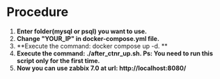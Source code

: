 # Procedure

1) **Enter folder(mysql or psql) you want to use.**<br/>
2) **Change "YOUR_IP" in docker-compose.yml file.**<br/>
3) **Execute the command: docker compose up -d. **<br/>
4) **Execute the command: ./after_ctnr_up.sh. Ps: You need to run this script only for the first time.**<br/>
5) **Now you can use zabbix 7.0 at url: http://localhost:8080/**<br/>